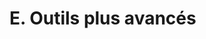 # E. Outils plus avancés

<!-- Voici quelques outils plus compliqués à manipuler, mais qui peuvent être très utiles dans certains cas : 

1. Création d'exercices en ligne
2. Les formulaires
3. Les outils de collaboration : forums, chats, pads
4. Les Jupyter Notebooks -->


<script>subPages()</script>